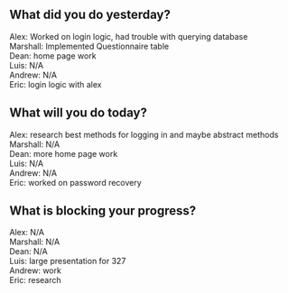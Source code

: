 ## What did you do yesterday?
Alex: Worked on login logic, had trouble with querying database<br>
Marshall: Implemented Questionnaire table<br>
Dean: home page work<br>
Luis: N/A<br>
Andrew: N/A<br>
Eric: login logic with alex<br>
## What will you do today?
Alex: research best methods for logging in and maybe abstract methods<br>
Marshall: N/A<br>
Dean: more home page work<br>
Luis: N/A<br>
Andrew: N/A<br>
Eric: worked on password recovery<br>
## What is blocking your progress?
Alex: N/A<br>
Marshall: N/A<br>
Dean: N/A<br>
Luis: large presentation for 327<br>
Andrew: work<br>
Eric: research<br>